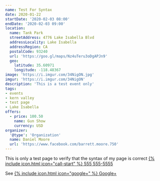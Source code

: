 ```yaml
---
name: Test For Syntax
date: 2020-01-22
startDate: '2020-02-03 08:00'
endDate: '2020-02-03 09:00'
location:
  name: Tank Park
  streetAddress: 4776 Lake Isabella Blvd
  addressLocality: Lake Isabella
  addressRegion: CA
  postalCode: 93240
  url: 'https://goo.gl/maps/Nz4uTeru3oDgAPJn9'
  geo:
    latitude: 35.60971
    longitude: -118.48367
image: 'https://i.imgur.com/34NigON.jpg'
imgur: 'https://i.imgur.com/34NigON'
description: 'This is a test event only'
tags:
- events
- kern valley
- test page
- Lake Isabella
offers:
  - price: 100.50
    name: Gun Show
    currency: USD
organizer:
  '@type': 'Organization'
  name: Daniel Moore
  url: 'https://www.facebook.com/barrett.moore.750'
---
```

This is only a test page to verify that the syntax of my page is correct [{% include icon.html icon="call-start" %} 555 555-5555](tel:+1-555-555-5555)

See [{% include icon.html icon="google+" %} Google+](https://www.google.com/none)
